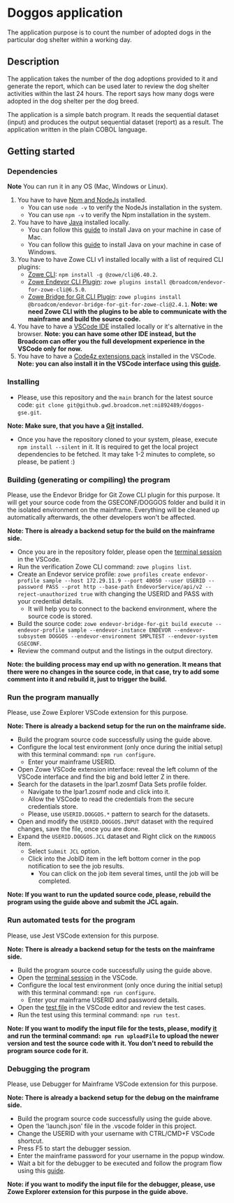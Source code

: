 # Doggos application

The application purpose is to count the number of adopted dogs in the particular dog shelter within a working day.

## Description

The application takes the number of the dog adoptions provided to it and generate the report, which can be used later to review the dog shelter activities within the last 24 hours. The report says how many dogs were adopted in the dog shelter per the dog breed.

The application is a simple batch program. It reads the sequential dataset (input) and produces the output sequential dataset (report) as a result. The application written in the plain COBOL language.

## Getting started

### Dependencies

**Note** You can run it in any OS (Mac, Windows or Linux).

1. You have to have [Npm and NodeJs](https://nodejs.org/en/download/) installed.
   - You can use `node -v` to verify the NodeJs installation in the system.
   - You can use `npm -v` to verify the Npm installation in the system.
2. You have to have [Java](https://jdk.java.net/java-se-ri/11) installed locally.
   - You can follow this [guide](https://gist.github.com/douglarek/bbda8cc23a562cb5d5798717d57bc9e9) to install Java on your machine in case of Mac.
   - You can follow this [guide](https://stackoverflow.com/questions/52511778/how-to-install-openjdk-11-on-windows) to install Java on your machine in case of Windows.
3. You have to have Zowe CLI v1 installed locally with a list of required CLI plugins:
   - [Zowe CLI](https://docs.zowe.org/v1.27.x/user-guide/cli-installcli#installing-zowe-cli-from-an-online-registry): `npm install -g @zowe/cli@6.40.2`.
   - [Zowe Endevor CLI Plugin](https://www.npmjs.com/package/@broadcom/endevor-for-zowe-cli): `zowe plugins install @broadcom/endevor-for-zowe-cli@6.5.0`.
   - [Zowe Bridge for Git CLI Plugin](https://www.npmjs.com/package/@broadcom/endevor-bridge-for-git-for-zowe-cli): `zowe plugins install @broadcom/endevor-bridge-for-git-for-zowe-cli@2.4.1`.
     **Note: we need Zowe CLI with the plugins to be able to communicate with the mainframe and build the source code.**
4. You have to have a [VSCode IDE](https://code.visualstudio.com/) installed locally or it's alternative in the browser.
   **Note: you can have some other IDE instead, but the Broadcom can offer you the full development experience in the VSCode only for now.**
5. You have to have a [Code4z extensions pack](https://marketplace.visualstudio.com/items?itemName=broadcomMFD.code4z-extension-pack) installed in the VSCode.
   **Note: you can also install it in the VSCode interface using this [guide](https://code.visualstudio.com/learn/get-started/extensions).**

### Installing

- Please, use this repository and the `main` branch for the latest source code: `git clone git@github.gwd.broadcom.net:ni892489/doggos-gse.git`.

**Note: Make sure, that you have a [Git](https://git-scm.com/downloads) installed.**

- Once you have the repository cloned to your system, please, execute `npm install --silent` in it. It is required to get the local project dependencies to be fetched. It may take 1-2 minutes to complete, so please, be patient :)

### Building (generating or compiling) the program

Please, use the Endevor Bridge for Git Zowe CLI plugin for this purpose. It will get your source code from the GSECONF/DOGGOS folder and build it in the isolated environment on the mainframe. Everything will be cleaned up automatically afterwards, the other developers won't be affected.

**Note: There is already a backend setup for the build on the mainframe side.**

- Once you are in the repository folder, please open the [terminal session](https://code.visualstudio.com/docs/editor/integrated-terminal) in the VSCode.
- Run the verification Zowe CLI command: `zowe plugins list`.
- Create an Endevor service profile: `zowe profiles create endevor-profile sample --host 172.29.11.9 --port 40050 --user USERID --password PASS --prot http --base-path EndevorService/api/v2 --reject-unauthorized true` with changing the USERID and PASS with your credential details.
  - It will help you to connect to the backend environment, where the source code is stored.
- Build the source code: `zowe endevor-bridge-for-git build execute --endevor-profile sample --endevor-instance ENDEVOR --endevor-subsystem DOGGOS --endevor-environment SMPLTEST --endevor-system GSECONF`.
- Review the command output and the listings in the output directory.

**Note: the building process may end up with no generation. It means that there were no changes in the source code, in that case, try to add some comment into it and rebuild it, just to trigger the build.**

### Run the program manually

Please, use Zowe Explorer VSCode extension for this purpose.

**Note: There is already a backend setup for the run on the mainframe side.**

- Build the program source code successfully using the guide above.
- Configure the local test environment (only once during the initial setup) with this terminal command: `npm run configure`.
  - Enter your mainframe USERID.
- Open Zowe VSCode extension interface: reveal the left column of the VSCode interface and find the big and bold letter Z in there.
- Search for the datasets in the lpar1.zosmf Data Sets profile folder.
  - Navigate to the lpar1.zosmf node and click into it.
  - Allow the VSCode to read the credentials from the secure credentials store.
  - Please, use `USERID.DOGGOS.*` pattern to search for the datasets.
- Open and modify the `USERID.DOGGOS.INPUT` dataset with the required changes, save the file, once you are done.
- Expand the `USERID.DOGGOS.JCL` dataset and Right click on the `RUNDOGS` item.
  - Select `Submit JCL` option.
  - Click into the JobID item in the left bottom corner in the pop notification to see the job results.
    - You can click on the job item several times, until the job will be completed.

**Note: If you want to run the updated source code, please, rebuild the program using the guide above and submit the JCL again.**

### Run automated tests for the program

Please, use Jest VSCode extension for this purpose.

**Note: There is already a backend setup for the tests on the mainframe side.**

- Build the program source code successfully using the guide above.
- Open the [terminal session](https://code.visualstudio.com/docs/editor/integrated-terminal) in the VSCode.
- Configure the local test environment (only once during the initial setup) with this terminal command: `npm run configure`.
  - Enter your mainframe USERID and password details.
- Open the [test file](/test/doggos/doggos.test.ts) in the VSCode editor and review the test cases.
- Run the test using this terminal command: `npm run test`.

**Note: If you want to modify the input file for the tests, please, modify [it](/scripts/files/DOGGOS.INPUT) and run the terminal command: `npm run uploadFile` to upload the newer version and test the source code with it. You don't need to rebuild the program source code for it.**

### Debugging the program

Please, use Debugger for Mainframe VSCode extension for this purpose.

**Note: There is already a backend setup for the debug on the mainframe side.**

- Build the program source code successfully using the guide above.
- Open the 'launch.json' file in the .vscode folder in this project.
- Change the USERID with your username with CTRL/CMD+F VSCode shortcut.
- Press F5 to start the debugger session.
- Enter the mainframe password for your username in the popup window.
- Wait a bit for the debugger to be executed and follow the program flow using this [guide](https://marketplace.visualstudio.com/items?itemName=broadcomMFD.debugger-for-mainframe).

**Note: if you want to modify the input file for the debugger, please, use Zowe Explorer extension for this purpose in the guide above.**
